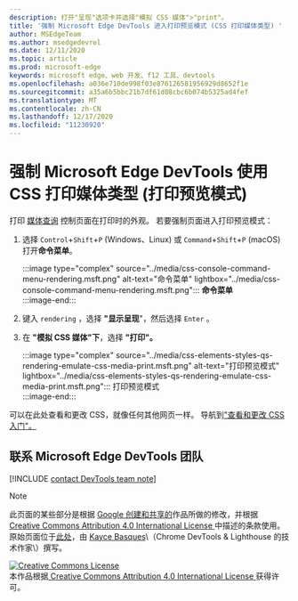 ```yaml
---
description: 打开"呈现"选项卡并选择"模拟 CSS 媒体">"print"。
title: '强制 Microsoft Edge DevTools 进入打印预览模式 (CSS 打印媒体类型) '
author: MSEdgeTeam
ms.author: msedgedevrel
ms.date: 12/11/2020
ms.topic: article
ms.prod: microsoft-edge
keywords: microsoft edge、web 开发、f12 工具、devtools
ms.openlocfilehash: a036e710de998f03e876126581956929d8652f1e
ms.sourcegitcommit: a35a6b5bbc21b7df61d08cbc6b074b5325ad4fef
ms.translationtype: MT
ms.contentlocale: zh-CN
ms.lasthandoff: 12/17/2020
ms.locfileid: "11230920"
---
```

<!-- Copyright Kayce Basques 

   Licensed under the Apache License, Version 2.0 (the "License");
   you may not use this file except in compliance with the License.
   You may obtain a copy of the License at

       https://www.apache.org/licenses/LICENSE-2.0

   Unless required by applicable law or agreed to in writing, software
   distributed under the License is distributed on an "AS IS" BASIS,
   WITHOUT WARRANTIES OR CONDITIONS OF ANY KIND, either express or implied.
   See the License for the specific language governing permissions and
   limitations under the License.  -->

# 强制 Microsoft Edge DevTools 使用 CSS 打印媒体类型 (打印预览模式)   

打印 [媒体查询][MDNUsingMediaQueries] 控制页面在打印时的外观。  若要强制页面进入打印预览模式：  

1.  选择 `Control`+`Shift`+`P` \(Windows、Linux\) 或 `Command`+`Shift`+`P` \(macOS\) 打开**命令菜单**。  
    
    :::image type="complex" source="../media/css-console-command-menu-rendering.msft.png" alt-text="命令菜单" lightbox="../media/css-console-command-menu-rendering.msft.png":::
       **命令菜单**  
    :::image-end:::  
    
1.  键入 `rendering` ，选择 **"显示呈现**"，然后选择 `Enter` 。  
1.  在 **"模拟 CSS 媒体"下**，选择 **"打印"。**  
    
    :::image type="complex" source="../media/css-elements-styles-qs-rendering-emulate-css-media-print.msft.png" alt-text="打印预览模式" lightbox="../media/css-elements-styles-qs-rendering-emulate-css-media-print.msft.png":::
       打印预览模式  
    :::image-end:::  
    
可以在此处查看和更改 CSS，就像任何其他网页一样。  导航到["查看和更改 CSS 入门"。][DevToolsCSSGetStarted]  

## 联系 Microsoft Edge DevTools 团队  

[!INCLUDE [contact DevTools team note](../includes/contact-devtools-team-note.md)]  

<!-- links -->  

[MicrosoftEdgeDevTools]: ../../devtools-guide-chromium/index.md "Microsoft Edge (Chromium) 开发人员工具 |Microsoft Docs"  
[DevToolsCSSGetStarted]: ./index.md "开始查看和更改 CSS |Microsoft Docs"  

[MDNUsingMediaQueries]: https://developer.mozilla.org/docs/Web/CSS/Media_Queries/Using_media_queries "使用媒体查询 |MDN"  

> [!NOTE]
> 此页面的某些部分是根据 [Google 创建和共享的][GoogleSitePolicies]作品所做的修改，并根据[ Creative Commons Attribution 4.0 International License ][CCA4IL]中描述的条款使用。  
> 原始页面位于[此处](https://developers.google.com/web/tools/chrome-devtools/css/print-preview)，由 [Kayce Basques][KayceBasques]\（Chrome DevTools \& Lighthouse 的技术作家\）撰写。  

[![Creative Commons License][CCby4Image]][CCA4IL]  
本作品根据[ Creative Commons Attribution 4.0 International License ][CCA4IL]获得许可。  

[CCA4IL]: https://creativecommons.org/licenses/by/4.0  
[CCby4Image]: https://i.creativecommons.org/l/by/4.0/88x31.png  
[GoogleSitePolicies]: https://developers.google.com/terms/site-policies  
[KayceBasques]: https://developers.google.com/web/resources/contributors/kaycebasques  
